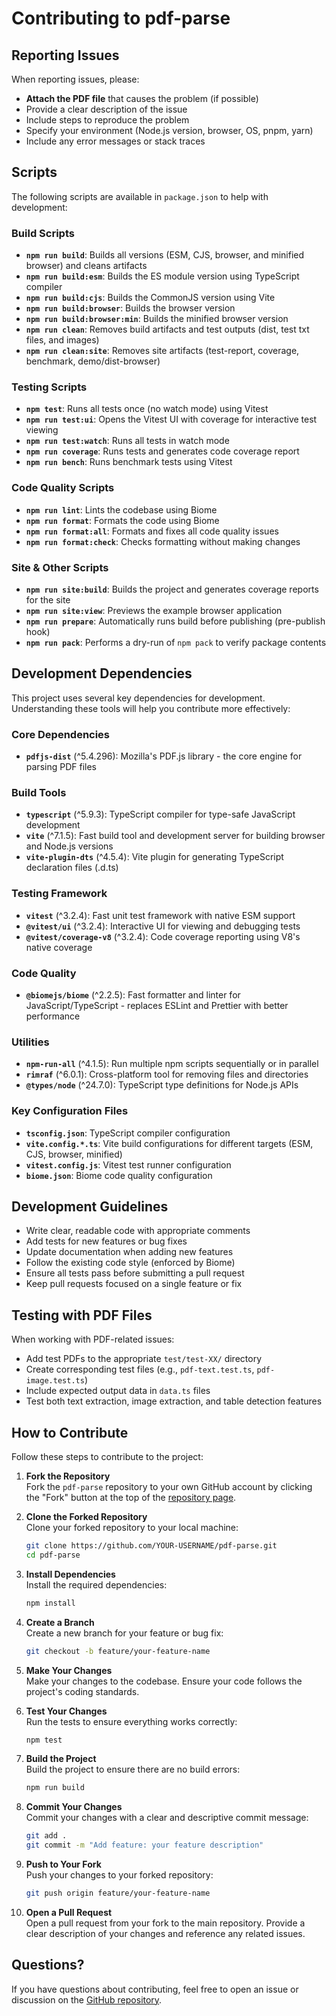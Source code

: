 # Contributing to pdf-parse

## Reporting Issues

When reporting issues, please:
- **Attach the PDF file** that causes the problem (if possible)
- Provide a clear description of the issue
- Include steps to reproduce the problem
- Specify your environment (Node.js version, browser, OS, pnpm, yarn)
- Include any error messages or stack traces

## Scripts

The following scripts are available in `package.json` to help with development:

### Build Scripts
- **`npm run build`**: Builds all versions (ESM, CJS, browser, and minified browser) and cleans artifacts
- **`npm run build:esm`**: Builds the ES module version using TypeScript compiler
- **`npm run build:cjs`**: Builds the CommonJS version using Vite
- **`npm run build:browser`**: Builds the browser version
- **`npm run build:browser:min`**: Builds the minified browser version
- **`npm run clean`**: Removes build artifacts and test outputs (dist, test txt files, and images)
- **`npm run clean:site`**: Removes site artifacts (test-report, coverage, benchmark, demo/dist-browser)

### Testing Scripts
- **`npm test`**: Runs all tests once (no watch mode) using Vitest
- **`npm run test:ui`**: Opens the Vitest UI with coverage for interactive test viewing
- **`npm run test:watch`**: Runs all tests in watch mode
- **`npm run coverage`**: Runs tests and generates code coverage report
- **`npm run bench`**: Runs benchmark tests using Vitest

### Code Quality Scripts
- **`npm run lint`**: Lints the codebase using Biome
- **`npm run format`**: Formats the code using Biome
- **`npm run format:all`**: Formats and fixes all code quality issues
- **`npm run format:check`**: Checks formatting without making changes

### Site & Other Scripts
- **`npm run site:build`**: Builds the project and generates coverage reports for the site
- **`npm run site:view`**: Previews the example browser application
- **`npm run prepare`**: Automatically runs build before publishing (pre-publish hook)
- **`npm run pack`**: Performs a dry-run of `npm pack` to verify package contents

## Development Dependencies

This project uses several key dependencies for development. Understanding these tools will help you contribute more effectively:

### Core Dependencies
- **`pdfjs-dist`** (^5.4.296): Mozilla's PDF.js library - the core engine for parsing PDF files

### Build Tools
- **`typescript`** (^5.9.3): TypeScript compiler for type-safe JavaScript development
- **`vite`** (^7.1.5): Fast build tool and development server for building browser and Node.js versions
- **`vite-plugin-dts`** (^4.5.4): Vite plugin for generating TypeScript declaration files (.d.ts)

### Testing Framework
- **`vitest`** (^3.2.4): Fast unit test framework with native ESM support
- **`@vitest/ui`** (^3.2.4): Interactive UI for viewing and debugging tests
- **`@vitest/coverage-v8`** (^3.2.4): Code coverage reporting using V8's native coverage

### Code Quality
- **`@biomejs/biome`** (^2.2.5): Fast formatter and linter for JavaScript/TypeScript - replaces ESLint and Prettier with better performance

### Utilities
- **`npm-run-all`** (^4.1.5): Run multiple npm scripts sequentially or in parallel
- **`rimraf`** (^6.0.1): Cross-platform tool for removing files and directories
- **`@types/node`** (^24.7.0): TypeScript type definitions for Node.js APIs

### Key Configuration Files
- **`tsconfig.json`**: TypeScript compiler configuration
- **`vite.config.*.ts`**: Vite build configurations for different targets (ESM, CJS, browser, minified)
- **`vitest.config.js`**: Vitest test runner configuration
- **`biome.json`**: Biome code quality configuration

## Development Guidelines

- Write clear, readable code with appropriate comments
- Add tests for new features or bug fixes
- Update documentation when adding new features
- Follow the existing code style (enforced by Biome)
- Ensure all tests pass before submitting a pull request
- Keep pull requests focused on a single feature or fix

## Testing with PDF Files

When working with PDF-related issues:
- Add test PDFs to the appropriate `test/test-XX/` directory
- Create corresponding test files (e.g., `pdf-text.test.ts`, `pdf-image.test.ts`)
- Include expected output data in `data.ts` files
- Test both text extraction, image extraction, and table detection features

## How to Contribute

Follow these steps to contribute to the project:

1. **Fork the Repository**  
   Fork the `pdf-parse` repository to your own GitHub account by clicking the "Fork" button at the top of the [repository page](https://github.com/mehmet-kozan/pdf-parse).

2. **Clone the Forked Repository**  
   Clone your forked repository to your local machine:
   ```bash
   git clone https://github.com/YOUR-USERNAME/pdf-parse.git
   cd pdf-parse
   ```

3. **Install Dependencies**  
   Install the required dependencies:
   ```bash
   npm install
   ```

4. **Create a Branch**  
   Create a new branch for your feature or bug fix:
   ```bash
   git checkout -b feature/your-feature-name
   ```

5. **Make Your Changes**  
   Make your changes to the codebase. Ensure your code follows the project's coding standards.

6. **Test Your Changes**  
   Run the tests to ensure everything works correctly:
   ```bash
   npm test
   ```

7. **Build the Project**  
   Build the project to ensure there are no build errors:
   ```bash
   npm run build
   ```

8. **Commit Your Changes**  
   Commit your changes with a clear and descriptive commit message:
   ```bash
   git add .
   git commit -m "Add feature: your feature description"
   ```

9. **Push to Your Fork**  
   Push your changes to your forked repository:
   ```bash
   git push origin feature/your-feature-name
   ```

10. **Open a Pull Request**  
    Open a pull request from your fork to the main repository. Provide a clear description of your changes and reference any related issues.

## Questions?

If you have questions about contributing, feel free to open an issue or discussion on the [GitHub repository](https://github.com/mehmet-kozan/pdf-parse).